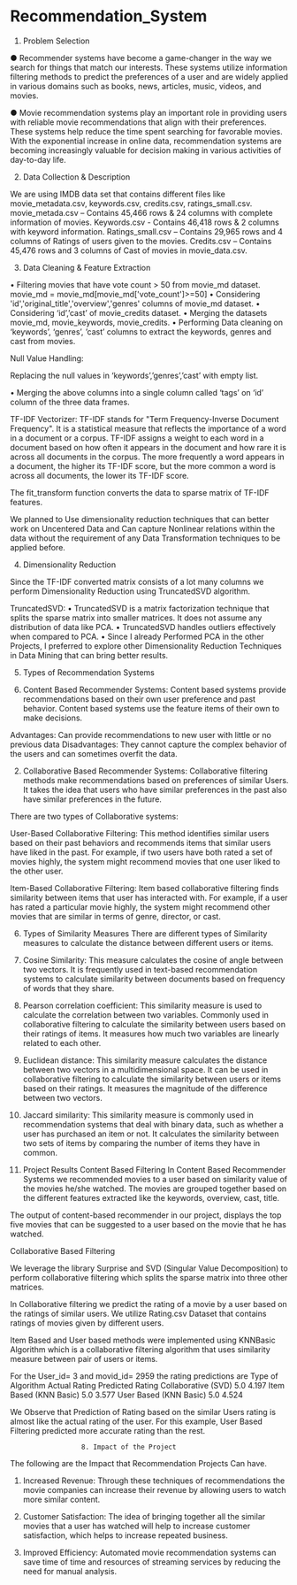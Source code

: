 # Recommendation_System
1.	Problem Selection

●	Recommender systems have become a game-changer in the way we search for things that match our interests. These systems utilize information filtering methods to predict the preferences of a user and are widely applied in various domains such as books, news, articles, music, videos, and movies.

●	Movie recommendation systems play an important role in providing users with reliable movie recommendations that align with their preferences. These systems help reduce the time spent searching for favorable movies. With the exponential increase in online data, recommendation systems are becoming increasingly valuable for decision making in various activities of day-to-day life.













2.	Data Collection & Description



We are using IMDB data set that contains different files like movie_metadata.csv, keywords.csv, credits.csv, ratings_small.csv.
movie_metada.csv – Contains 45,466 rows & 24 columns with complete information of movies.
Keywords.csv - Contains 46,418 rows & 2 columns with keyword information.
Ratings_small.csv – Contains 29,965 rows and 4 columns of Ratings of users given to the movies.
Credits.csv – Contains 45,476 rows and 3 columns of Cast of movies in movie_data.csv.

3.	Data Cleaning & Feature Extraction

•	Filtering movies that have vote count > 50 from movie_md dataset.
movie_md = movie_md[movie_md['vote_count']>=50]
•	Considering 'id','original_title','overview','genres' columns of movie_md dataset.
•	Considering ‘id’,’cast’ of movie_credits dataset.
•	Merging the datasets movie_md, movie_keywords, movie_credits.
•	Performing Data cleaning on ‘keywords’, ‘genres’, ’cast’ columns to extract the keywords, genres and cast from movies.

Null Value Handling:

Replacing the null values in ‘keywords’,’genres’,’cast’ with empty list.

•	Merging the above columns into a single column called ‘tags’ on ‘id’ column of the three data frames.

TF-IDF Vectorizer:
TF-IDF stands for "Term Frequency-Inverse Document Frequency". It is a statistical measure that reflects the importance of a word in a document or a corpus. TF-IDF assigns a weight to each word in a document based on how often it appears in the document and how rare it is across all documents in the corpus. The more frequently a word appears in a document, the higher its TF-IDF score, but the more common a word is across all documents, the lower its TF-IDF score.

The fit_transform function converts the data to sparse matrix of TF-IDF features.

We planned to Use dimensionality reduction techniques that can better work on Uncentered Data and Can capture Nonlinear relations within the data without the requirement of any Data Transformation techniques to be applied before.

4.	Dimensionality Reduction

Since the TF-IDF converted matrix consists of a lot many columns we perform Dimensionality Reduction using TruncatedSVD algorithm.

TruncatedSVD:
•	TruncatedSVD is a matrix factorization technique that splits the sparse matrix into smaller matrices. It does not assume any distribution of data like PCA.
•	TruncatedSVD handles outliers effectively when compared to PCA.
•	Since I already Performed PCA in the other Projects, I preferred to explore other Dimensionality Reduction Techniques in Data Mining that can bring better results.








5.	Types of Recommendation Systems
 
1.	Content Based Recommender Systems:
Content based systems provide recommendations based on their own user preference and past behavior. Content based systems use the feature items of their own to make decisions.

Advantages:  Can provide recommendations to new user with little or no previous data
Disadvantages: They cannot capture the complex behavior of the users and can sometimes overfit the data.

2.	Collaborative Based Recommender Systems:
Collaborative filtering methods make recommendations based on preferences of similar Users. It takes the idea that users who have similar preferences in the past also have similar preferences in the future.

There are two types of Collaborative systems:


User-Based Collaborative Filtering: This method identifies similar users based on their past behaviors and recommends items that similar users have liked in the past. For example, if two users have both rated a set of movies highly, the system might recommend movies that one user liked to the other user.

Item-Based Collaborative Filtering: Item based collaborative filtering finds similarity between items that user has interacted with. For example, if a user has rated a particular movie highly, the system might recommend other movies that are similar in terms of genre, director, or cast.

6.	 Types of Similarity Measures
There are different types of Similarity measures to calculate the distance between different users or items.

1.	Cosine Similarity: This measure calculates the cosine of angle between two vectors. It is frequently used in text-based recommendation systems to calculate similarity between documents based on frequency of words that they share.

2.	Pearson correlation coefficient: This similarity measure is used to calculate the correlation between two variables. Commonly used in collaborative filtering to calculate the similarity between users based on their ratings of items. It measures how much two variables are linearly related to each other.

3.	Euclidean distance: This similarity measure calculates the distance between two vectors in a multidimensional space. It can be used in collaborative filtering to calculate the similarity between users or items based on their ratings. It measures the magnitude of the difference between two vectors.

4.	Jaccard similarity: This similarity measure is commonly used in recommendation systems that deal with binary data, such as whether a user has purchased an item or not. It calculates the similarity between two sets of items by comparing the number of items they have in common.




7.	Project Results
Content Based Filtering
In Content Based Recommender Systems we recommended movies to a user based on similarity value of the movies he/she watched. The movies are grouped together based on the different features extracted like the keywords, overview, cast, title. 

The output of content-based recommender in our project, displays the top five movies that can be suggested to a user based on the movie that he has watched.

Collaborative Based Filtering

We leverage the library Surprise and SVD (Singular Value Decomposition) to perform collaborative filtering which splits the sparse matrix into three other matrices.

In Collaborative filtering we predict the rating of a movie by a user based on the ratings of similar users. We utilize Rating.csv Dataset that contains ratings of movies given by different users.

Item Based and User based methods were implemented using KNNBasic Algorithm which is a collaborative filtering algorithm that uses similarity measure between pair of users or items.


For the User_id= 3 and movid_id= 2959 the rating predictions are 
Type of Algorithm	Actual Rating	Predicted Rating
Collaborative (SVD)	5.0	4.197
Item Based (KNN Basic)	5.0	3.577
User Based (KNN Basic)	5.0	4.524

We Observe that Prediction of Rating based on the similar Users rating is almost like the actual rating of the user. For this example, User Based Filtering predicted more accurate rating than the rest. 



                      8. Impact of the Project
The following are the Impact that Recommendation Projects Can have.

1.	Increased Revenue: Through these techniques of recommendations the movie companies can increase their revenue by allowing users to watch more similar content.

2.	Customer Satisfaction: The idea of bringing together all the similar movies that a user has watched will help to increase customer satisfaction, which helps to increase repeated business.

3.	Improved Efficiency: Automated movie recommendation systems can save time of time and resources of streaming services by reducing the need for manual analysis.



